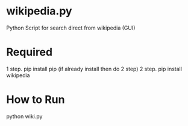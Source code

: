 # wikipedia.py

Python Script for search direct from wikipedia (GUI)

# Required

1 step. pip install pip (if already install then do 2 step)
2 step. pip install wikipedia

# How to Run

python wiki.py
